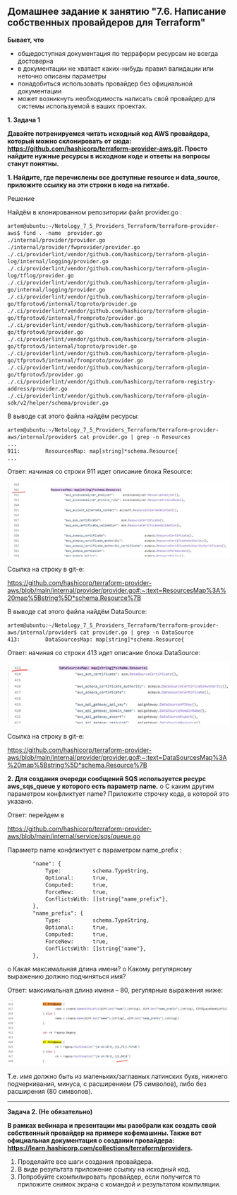 ## Домашнее задание к занятию "7.6. Написание собственных провайдеров для Terraform"

__Бывает, что__

- общедоступная документация по терраформ ресурсам не всегда достоверна
- в документации не хватает каких-нибудь правил валидации или неточно описаны параметры
- понадобиться использовать провайдер без официальной документации
- может возникнуть необходимость написать свой провайдер для системы используемой в ваших проектах.

__1.	Задача 1__

__Давайте потренируемся читать исходный код AWS провайдера, который можно склонировать от сюда: https://github.com/hashicorp/terraform-provider-aws.git. Просто найдите нужные ресурсы в исходном коде и ответы на вопросы станут понятны.__

__1.	Найдите, где перечислены все доступные resource и data_source, приложите ссылку на эти строки в коде на гитхабе.__

Решение

Найдём в клонированном репозитории файл provider.go :
```
artem@ubuntu:~/Netology_7_5_Providers_Terraform/terraform-provider-aws$ find . -name  provider.go
./internal/provider/provider.go
./internal/provider/fwprovider/provider.go
./.ci/providerlint/vendor/github.com/hashicorp/terraform-plugin-log/internal/logging/provider.go
./.ci/providerlint/vendor/github.com/hashicorp/terraform-plugin-log/tflog/provider.go
./.ci/providerlint/vendor/github.com/hashicorp/terraform-plugin-go/internal/logging/provider.go
./.ci/providerlint/vendor/github.com/hashicorp/terraform-plugin-go/tfprotov6/internal/toproto/provider.go
./.ci/providerlint/vendor/github.com/hashicorp/terraform-plugin-go/tfprotov6/internal/fromproto/provider.go
./.ci/providerlint/vendor/github.com/hashicorp/terraform-plugin-go/tfprotov6/provider.go
./.ci/providerlint/vendor/github.com/hashicorp/terraform-plugin-go/tfprotov5/internal/toproto/provider.go
./.ci/providerlint/vendor/github.com/hashicorp/terraform-plugin-go/tfprotov5/internal/fromproto/provider.go
./.ci/providerlint/vendor/github.com/hashicorp/terraform-plugin-go/tfprotov5/provider.go
./.ci/providerlint/vendor/github.com/hashicorp/terraform-registry-address/provider.go
./.ci/providerlint/vendor/github.com/hashicorp/terraform-plugin-sdk/v2/helper/schema/provider.go
```
В выводе cat этого файла найдём ресурсы:
```
artem@ubuntu:~/Netology_7_5_Providers_Terraform/terraform-provider-aws/internal/provider$ cat provider.go | grep -n Resources
...
911:		ResourcesMap: map[string]*schema.Resource{
...
```
Ответ: начиная со строки 911 идет описание блока Resource:

![7_6_1](pictures/7_6_1.JPG) 

Ссылка на строку в git-е:

https://github.com/hashicorp/terraform-provider-aws/blob/main/internal/provider/provider.go#:~:text=ResourcesMap%3A%20map%5Bstring%5D*schema.Resource%7B 

В выводе cat этого файла найдём DataSource:
```
artem@ubuntu:~/Netology_7_5_Providers_Terraform/terraform-provider-aws/internal/provider$ cat provider.go | grep -n DataSource
413:		DataSourcesMap: map[string]*schema.Resource{
```

Ответ: начиная со строки 413 идет описание блока DataSource:

![7_6_2](pictures/7_6_2.JPG) 

Ссылка на строку в git-е:

https://github.com/hashicorp/terraform-provider-aws/blob/main/internal/provider/provider.go#:~:text=DataSourcesMap%3A%20map%5Bstring%5D*schema.Resource%7B

__2.	Для создания очереди сообщений SQS используется ресурс aws_sqs_queue у которого есть параметр name.__
o	С каким другим параметром конфликтует name? Приложите строчку кода, в которой это указано.

Ответ: перейдем в 

https://github.com/hashicorp/terraform-provider-aws/blob/main/internal/service/sqs/queue.go 

Параметр name конфликтует с параметром name_prefix :
```
		"name": {
			Type:          schema.TypeString,
			Optional:      true,
			Computed:      true,
			ForceNew:      true,
			ConflictsWith: []string{"name_prefix"},
		},
		"name_prefix": {
			Type:          schema.TypeString,
			Optional:      true,
			Computed:      true,
			ForceNew:      true,
			ConflictsWith: []string{"name"},
		},
```
o	Какая максимальная длина имени?
o	Какому регулярному выражению должно подчиняться имя?

Ответ: максимальная длина имени – 80, регулярные выражения ниже:

![7_6_3](pictures/7_6_3.JPG)

Т.е. имя должно быть из маленьких/заглавных латинских букв, нижнего подчеркивания, минуса, с расширением (75 символов), либо без расширения (80 символов).
______________________________

__Задача 2. (Не обязательно)__

__В рамках вебинара и презентации мы разобрали как создать свой собственный провайдер на примере кофемашины. Также вот официальная документация о создании провайдера: https://learn.hashicorp.com/collections/terraform/providers.__
1.	Проделайте все шаги создания провайдера.
2.	В виде результата приложение ссылку на исходный код.
3.	Попробуйте скомпилировать провайдер, если получится то приложите снимок экрана с командой и результатом компиляции.
